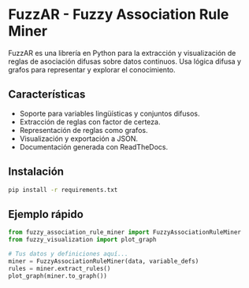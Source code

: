 # FuzzAR - Fuzzy Association Rule Miner

FuzzAR es una librería en Python para la extracción y visualización de reglas de asociación difusas sobre datos continuos. Usa lógica difusa y grafos para representar y explorar el conocimiento.

## Características

- Soporte para variables lingüísticas y conjuntos difusos.
- Extracción de reglas con factor de certeza.
- Representación de reglas como grafos.
- Visualización y exportación a JSON.
- Documentación generada con ReadTheDocs.

## Instalación

```bash
pip install -r requirements.txt
```

## Ejemplo rápido

```python
from fuzzy_association_rule_miner import FuzzyAssociationRuleMiner
from fuzzy_visualization import plot_graph

# Tus datos y definiciones aquí...
miner = FuzzyAssociationRuleMiner(data, variable_defs)
rules = miner.extract_rules()
plot_graph(miner.to_graph())
```
